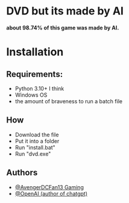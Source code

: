 # DVD but its made by AI
**about 98.74% of this game was made by AI.**


# Installation


## Requirements:

- Python 3.10+ I think
- Windows OS
- the amount of braveness to run a batch file

## How

- Download the file
- Put it into a folder
- Run "install.bat"
- Run "dvd.exe"



## Authors

- [@AvengerDCFan13 Gaming](https://github.com/AvengerDCFan13-Gaming)
- [@OpenAI (author of chatgpt)](https://github.com/openai)

